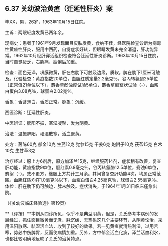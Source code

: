 ## 6.37 关幼波治黄疸（迁延性肝炎）案

毕XX，男，26岁，1963年10月15日住院。

主诉：两眼轻度发黄已两年余。

现病史：患者于1961年9月发现面目皮肤发黄，食纳不佳，经医院检査诊断为病毒性黄疸性肝炎，服用中西药，自觉症状好转，但眼睛发黄未完全消退，肝功能异常。1962年10月经肝穿活组织检查符合迁延性肝炎诊断。1963年10月15日住院，当时自觉疲乏，右胁痛，疲倦后加重。

检查：面色无泽，巩膜微黄，肝在右肋下可触及边缘，质软。脾在肋下1厘米可触及。化验检査：黄疸指数20单位，血胆红质定量2.2毫克％，谷丙转氨酶25单位（正常值21单位以下），麝香草酚浊度试验5单位，麝香草酚絮状试验（-），血浆白蛋白3.08克％，球蛋白2.02克％。

舌象：舌苔薄白，舌质正常。脉象：沉缓。

西医诊断：迁延性肝炎。

中医辨证：脾阳不振，寒湿凝聚，发为阴黄。

治法：温振脾阳，祛湿散寒，活血退黄。

处方：茵陈60克 郁金10克 生芪12克 党参15克 干姜6克 炮附子10克 茯苓15克 白术10克 生甘草3克

治疗经过：服上方6剂后，原方加泽兰15克，继续服药14剂，症状稍有改善，复查肝功能，黄疸指数9单位，胆红素0.8毫克％，谷丙转氨酶12.5单位，麝浊6单位，麝絮（-）。效不更方，继服上方共计三月余。其间曾复査肝功能4次，均属正常范围。血胆红质均在1.0毫克％以下，血浆白蛋白4.25毫克％，球蛋白2.55毫克％。体检：肝在肋下仍可触边，脾未触及。症状消失，于1964年1月31日临床痊愈出院。

（《关幼波临床经验选》第19页）

**〔评按〕**本例从四诊所见，似乎不是典型阴黄，但是，关氏参考本病例的发展经过，抓住面目微黄而无泽、脉沉缓、无热象这几个主要环节，从阴黄论治，采用温阳散寒、祛湿活血法，收到了较好的效果。若一见黄疸就清热利湿，过用苦寒，势必中伤脾胃，反而使病情加重。另外，方中郁金活血化痰，泽兰活血利水，也都比较明确地反映了关氏的治黄特点。
